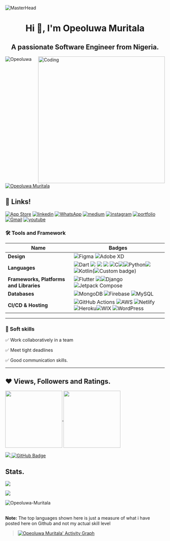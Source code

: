  ![MasterHead](https://blog.bit.ai/wp-content/uploads/2018/09/How-to-Embed-GitHub-Gists-in-Your-Documents-Blog-Banner.png)
<h1 align="center">Hi 👋, I'm Opeoluwa Muritala </h1>
<h2 align="center">A passionate Software Engineer from Nigeria. </h2>
<img align= "right" alt="Coding" width="400" src="https://cdn.dribbble.com/users/1162077/screenshots/3848914/media/320984a9ca58b3c73274c9259ecf6de8.gif">

<p align="left"> <img src="https://komarev.com/ghpvc/?username=Opeoluwa-Muritala&label=Profile%20views&color=0e75b6&style=flat" alt="Opeoluwa" /> </p>

<p align="left"> <a href="https://twitter.com/MuritalaOpeolu1" target="blank"><img src="https://img.shields.io/twitter/follow/MuritalaOpeolu1?logo=twitter&style=for-the-badge" alt="Opeoluwa Muritala" /></a> </p>

 
 ## 🔗 Links!

[![App Store](https://img.shields.io/badge/App_Store-0D96F6?style=for-the-badge&logo=app-store&logoColor=white)](https://developers.google.com/profile/u/104275281261598464663/dashboard)
[![linkedin](https://img.shields.io/badge/linkedin-0A66C2?style=for-the-badge&logo=linkedin&logoColor=white)](https://www.linkedin.com/in/https://www.linkedin.com/in/muritala-opeoluwa-294a84227/)
[![WhatsApp](https://img.shields.io/badge/WhatsApp-25D366?style=for-the-badge&logo=whatsapp&logoColor=white)](https://wa.link/5646pz)
[![medium](https://img.shields.io/badge/medium-fff?style=for-the-badge&logo=medium&logoColor=black)](https://medium.com/@Muritalaopeoluwa)
[![instagram](https://img.shields.io/badge/instagram-1DA1F2?style=for-the-badge&logo=instagram&logoColor=white)](https://www.instagram.com/joel.4God)
[![portfolio](https://img.shields.io/badge/my_portfolio-000?style=for-the-badge&logo=ko-fi&logoColor=white)](https://mojmuritalaopeoluw.wixsite.com/muritalaopeoluwajoel)
[![Gmail](https://img.shields.io/badge/Gmail-muritalaopeoluwa10%40gmail.com%20-blue)](muritalaopeoluwa10@gmail.com)
[![youtube](https://img.shields.io/badge/youtube-ff0000?style=for-the-badge&logo=youtube&logoColor=white)](https://www.youtube.com/channel/UCFG6ffuLTjkByo2rHHPgzoQ)

### 🛠 Tools and Framework

Name | Badges
--- | --- 
**Design**  |  ![Figma](https://img.shields.io/badge/figma-%23F24E1E.svg?style=for-the-badge&logo=figma&logoColor=white) ![Adobe XD](https://img.shields.io/badge/Adobe%20XD-470137?style=for-the-badge&logo=Adobe%20XD&logoColor=#FF61F6)
**Languages**  |  ![Dart](https://img.shields.io/badge/dart-%230175C2.svg?style=for-the-badge&logo=dart&logoColor=white) <img src="https://img.shields.io/badge/JavaScript-323330?style=for-the-badge&logo=javascript&logoColor=F7DF1E" /> <img src="https://img.shields.io/badge/CSS3-1572B6?style=for-the-badge&logo=css3&logoColor=white" /> <img src="https://img.shields.io/badge/HTML5-E34F26?style=for-the-badge&logo=html5&logoColor=white" /> ![C](https://img.shields.io/badge/c-%2300599C.svg?style=for-the-badge&logo=c&logoColor=white)<img src="https://img.shields.io/badge/c-%2300599C.svg?style=for-the-badge&logo=c&logoColor=white" />![Python](https://img.shields.io/endpoint?color=White&label=Python&logo=Python&logoColor=White)<img src="https://img.shields.io/endpoint?color=White&label=Python&logo=Python&logoColor=White" />![Kotlin](https://img.shields.io/endpoint?color=black&label=Kotlin&logo=Kotlin&logoColor=White)(<img alt="Custom badge" src="https://img.shields.io/endpoint?color=black&label=Kotlin&logo=Kotlin&logoColor=White">)
**Frameworks, Platforms and Libraries** | ![Flutter](https://img.shields.io/badge/Flutter-%2302569B.svg?style=for-the-badge&logo=Flutter&logoColor=white) <img src="https://img.shields.io/badge/Bootstrap-563D7C?style=for-the-badge&logo=bootstrap&logoColor=white" />![Django](<img alt="Custom badge" src="https://img.shields.io/endpoint?color=black&label=Django&logo=Django&logoColor=White">)![Jetpack Compose](https://img.shields.io/endpoint?color=black&label=Jetpack%20Compose&logo=Jetpack%20Compose&logoColor=White)
**Databases**  | ![MongoDB](https://img.shields.io/badge/MongoDB-%234ea94b.svg?style=for-the-badge&logo=mongodb&logoColor=white) ![Firebase](https://img.shields.io/badge/firebase-%23039BE5.svg?style=for-the-badge&logo=firebase) ![MySQL](https://img.shields.io/badge/mysql-%2300f.svg?style=for-the-badge&logo=mysql&logoColor=white)
**CI/CD & Hosting**   | ![GitHub Actions](https://img.shields.io/badge/github%20actions-%232671E5.svg?style=for-the-badge&logo=githubactions&logoColor=white) ![AWS](https://img.shields.io/badge/AWS-%23FF9900.svg?style=for-the-badge&logo=amazon-aws&logoColor=white) ![Netlify](https://img.shields.io/badge/netlify-%23000000.svg?style=for-the-badge&logo=netlify&logoColor=#00C7B7) ![Heroku](https://img.shields.io/badge/heroku-%23430098.svg?style=for-the-badge&logo=heroku&logoColor=white)![WIX](https://img.shields.io/endpoint?color=black&label=Wix&logo=Wix&logoColor=White) ![WordPress](https://img.shields.io/endpoint?color=black&label=WordPress&logo=wordpress&logoColor=White)
</p> 

<hr>

### 👔 Soft skills

✅ Work collaboratively in a team

✅ Meet tight deadlines

✅ Good communication skills.

<hr>

## ❤ Views, Followers and Ratings.
</p>

<a href="https://github.com/anuraghazra/github-readme-stats">
  <img height="180px" align="center" src="https://github-readme-stats.vercel.app/api?username=Opeoluwa-Muritala&show_icons=true&theme=jolly&layout=compact" />
</a>
<a href="https://github.com/anuraghazra/convoychat">
  <img height="180px" align="center" src="https://github-readme-stats.vercel.app/api/top-langs/?username=Opeoluwa-Muritala&langs_count=8&theme=jolly&layout=compact" />
</a>

<p> 

<a href="https://github.com/Opeoluwa-Muritala/github-profile-views-counter">
    <img src="https://komarev.com/ghpvc/?username=Opeoluwa-Muritala">
</a>
<a href="https://github.com/Opeoluwa-Muritala?tab=followers"><img src="https://img.shields.io/github/followers/Opeoluwa-Muritala?label=Followers&style=social" alt="GitHub Badge"></a>


 <br>
 
 
 ## Stats.
 <p><img align="center" src="https://github-readme-stats.vercel.app/api/top-langs/?username=Opeoluwa-Muritala&layout=compact&theme=dark&hide_border=false" /></p>
<p><img align="center" src="https://github-readme-stats.vercel.app/api?username=Opeoluwa-Muritala&show_icons=true&include_all_commits=true&count_private=true&layout=compact&theme=dark&hide_border=false&border_radius=2&hide=contribs's github stats" /></p>

<p><img align="center" src="https://github-readme-streak-stats.herokuapp.com/?user=Opeoluwa-Muritala&theme=dark" alt="Opeoluwa-Muritala" /></p>
<br/>
 <b>Note:</b> The top languages shown here is just a measure of what i have posted here on Github and not my actual skill level


> <a href="https://github.com/Opeoluwa-Muritala/github-readme-activity-graph"><img alt="Opeoluwa Muritala' Activity Graph" src="https://activity-graph.herokuapp.com/graph?username=Opeoluwa-Muritala&bg_color=0D1117&color=5BCDEC&line=5BCDEC&point=FFFFFF&hide_border=true" /></a>

<br/>


<!---
Opeoluwa-Muritala/Opeoluwa-Muritala is a ✨ special ✨ repository because its `README.md` (this file) appears on your GitHub profile.
You can click the Preview link to take a look at your changes.
--->
